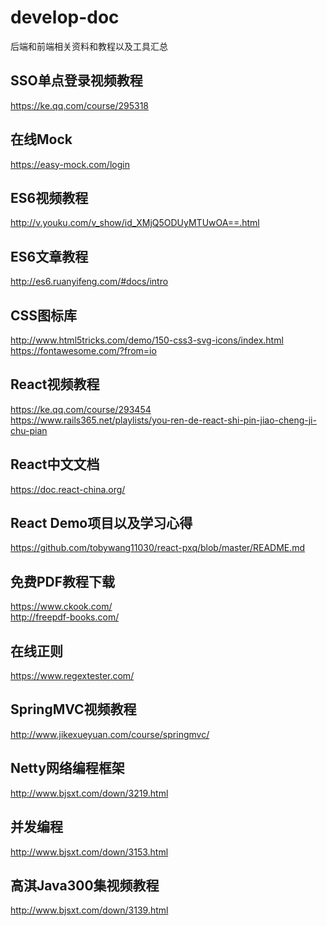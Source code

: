 # develop-doc
后端和前端相关资料和教程以及工具汇总


## SSO单点登录视频教程
https://ke.qq.com/course/295318
## 在线Mock
https://easy-mock.com/login
## ES6视频教程
http://v.youku.com/v_show/id_XMjQ5ODUyMTUwOA==.html
## ES6文章教程
http://es6.ruanyifeng.com/#docs/intro
## CSS图标库
http://www.html5tricks.com/demo/150-css3-svg-icons/index.html
<br/>
https://fontawesome.com/?from=io
## React视频教程
https://ke.qq.com/course/293454
<br/>
https://www.rails365.net/playlists/you-ren-de-react-shi-pin-jiao-cheng-ji-chu-pian
## React中文文档
https://doc.react-china.org/
## React Demo项目以及学习心得
https://github.com/tobywang11030/react-pxq/blob/master/README.md
## 免费PDF教程下载
https://www.ckook.com/
<br/>
http://freepdf-books.com/
## 在线正则
https://www.regextester.com/
## SpringMVC视频教程
http://www.jikexueyuan.com/course/springmvc/
## Netty网络编程框架
http://www.bjsxt.com/down/3219.html
## 并发编程
http://www.bjsxt.com/down/3153.html
## 高淇Java300集视频教程
http://www.bjsxt.com/down/3139.html
